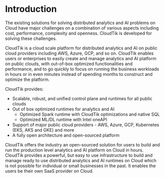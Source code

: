 # Introduction

The existing solutions for solving distributed analytics and AI problems on Cloud have major challenges on a combination
of various aspects including cost, performance, complexity and openness. CloudTik is developed for solving these challenges.

CloudTik is a cloud scale platform for distributed analytics and AI on public cloud providers including AWS, Azure, GCP, and so on.
CloudTik enables users or enterprises to easily create and manage analytics and AI platform on public clouds,
with out-of-box optimized functionalities and performance, and to go quickly to focus on running the business workloads
in hours or in even minutes instead of spending months to construct and optimize the platform.

CloudTik provides:
- Scalable, robust, and unified control plane and runtimes for all public clouds
- Out of box optimized runtimes for analytics and AI
  - Optimized Spark runtime with CloudTik optimizations and native SQL
  - Optimized ML/DL runtime with Intel oneAPI
- Support of major public cloud providers - AWS, Azure, GCP, Kubernetes (EKS, AKS and GKE) and more
- A fully open architecture and open-sourced platform

CloudTik offers the industry an open-sourced solution for users to build and run the production level analytics and
AI platform on Cloud in hours. CloudTik provides a powerful, but easy to use infrastructure to build and manage
ready to use distributed analytics and AI runtimes on Cloud which is not possible for individual or small businesses
in the past. It enables the users be their own SaaS provider on Cloud.
